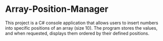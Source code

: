 # Array-Position-Manager
This project is a C# console application that allows users to insert numbers into specific positions of an array (size 10). The program stores the values, and when requested, displays them ordered by their defined positions.
